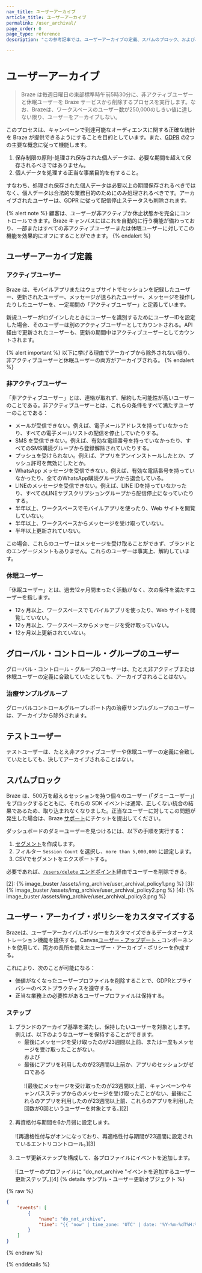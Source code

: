 ```yaml
---
nav_title: ユーザーアーカイブ
article_title: ユーザーアーカイブ
permalink: /user_archival/
page_order: 0
page_type: reference
description: "この参考記事では、ユーザーアーカイブの定義、スパムのブロック、およびユーザーアーカイブポリシーのカスタマイズ方法について説明する。"

---
```

# ユーザーアーカイブ

> Braze は毎週日曜日の東部標準時午前5時30分に、非アクティブユーザーと休眠ユーザーを Braze サービスから削除するプロセスを実行します。なお、Brazeは、ワークスペースのユーザー数が250,000のしきい値に達しない限り、ユーザーをアーカイブしない。 

このプロセスは、キャンペーンで到達可能なオーディエンスに関する正確な統計を Braze が提供できるようにすることを目的としています。また、[GDPR][1] の2つの主要な概念に従って機能します。

1. 保存制限の原則-処理され保存された個人データは、必要な期間を超えて保存されるべきではありません。
2. 個人データを処理する正当な事業目的を有すること。

すなわち、処理され保存された個人データは必要以上の期間保存されるべきではなく、個人データは合法的な業務目的のためにのみ処理されるべきです。アーカイブされたユーザーは、GDPR に従って配信停止ステータスも削除されます。

{% alert note %} 顧客は、ユーザーが非アクティブか休止状態かを完全にコントロールできます。Braze キャンバスにはこれを自動的に行う機能が備わっており、一部またはすべての非アクティブユーザーまたは休眠ユーザーに対してこの機能を効果的にオフにすることができます。 {% endalert %}

## ユーザーアーカイブ定義

### アクティブユーザー

Braze は、モバイルアプリまたはウェブサイトでセッションを記録したユーザー、更新されたユーザー、メッセージが送られたユーザー、メッセージを操作したりしたユーザーを、一定期間の「アクティブユーザー」と定義しています。

新規ユーザーがログインしたときにユーザーを識別するためにユーザーIDを設定した場合、そのユーザーは別のアクティブユーザーとしてカウントされる。API 経由で更新されたユーザーも、更新の期間中はアクティブユーザーとしてカウントされます。

{% alert important %}
以下に挙げる理由でアーカイブから除外されない限り、非アクティブユーザーと休眠ユーザーの両方がアーカイブされる。
{% endalert %}

### 非アクティブユーザー

「非アクティブユーザー」とは、連絡が取れず、解約した可能性が高いユーザーのことである。非アクティブユーザーとは、これらの条件をすべて満たすユーザーのことである：

- メールが受信できない。例えば、電子メールアドレスを持っていなかったり、すべての電子メールリストの配信を停止していたりする。
- SMS を受信できない。例えば、有効な電話番号を持っていなかったり、すべてのSMS購読グループから登録解除されていたりする。
- プッシュを受けられない。例えば、アプリをアンインストールしたとか、プッシュ許可を無効にしたとか。
- WhatsApp メッセージを受信できない。例えば、有効な電話番号を持っていなかったり、全てのWhatsApp購読グループから退会している。
- LINEのメッセージを受信できない。例えば、LINE IDを持っていなかったり、すべてのLINEサブスクリプショングループから配信停止になっていたりする。
- 半年以上、ワークスペースでモバイルアプリを使ったり、Web サイトを閲覧していない。
- 半年以上、ワークスペースからメッセージを受け取っていない。
- 半年以上更新されていない。

この場合、これらのユーザーはメッセージを受け取ることができず、ブランドとのエンゲージメントもありません。これらのユーザーは事実上、解約しています。

### 休眠ユーザー

「休眠ユーザー」とは、過去12ヶ月間まったく活動がなく、次の条件を満たすユーザーを指します。

- 12ヶ月以上、ワークスペースでモバイルアプリを使ったり、Web サイトを閲覧していない。
- 12ヶ月以上、ワークスペースからメッセージを受け取っていない。
- 12ヶ月以上更新されていない。

## グローバル・コントロール・グループのユーザー

グローバル・コントロール・グループのユーザーは、たとえ非アクティブまたは休眠ユーザーの定義に合致していたとしても、アーカイブされることはない。 

### 治療サンプルグループ

グローバルコントロールグループレポート内の治療サンプルグループのユーザーは、アーカイブから除外されます。

## テストユーザー

テストユーザーは、たとえ非アクティブユーザーや休眠ユーザーの定義に合致していたとしても、決してアーカイブされることはない。

## スパムブロック

Braze は、500万を超えるセッションを持つ個々のユーザー (「ダミーユーザー」) をブロックするとともに、それらの SDK イベントは通常、正しくない統合の結果であるため、取り込まれなくなりました。正当なユーザーに対してこの問題が発生した場合は、Braze [サポート]({{site.baseurl}}/braze_support/)にチケットを提出してください。

ダッシュボードのダミーユーザーを見つけるには、以下の手順を実行する：

1. [セグメント]({{site.baseurl}}/user_guide/engagement_tools/segments/creating_a_segment/)を作成します。
2. フィルター `Session Count` を選択し、`more than 5,000,000` に設定します。
3. CSVでセグメントをエクスポートする。

必要であれば、[`/users/delete` エンドポイント]({{site.baseurl}}/api/endpoints/user_data/post_user_delete/)経由でユーザーを削除できる。

[1]: {{site.baseurl}}/dp-technical-assistance/#the-right-to-erasure
[2]: {% image_buster /assets/img_archive/user_archival_policy1.png %}
[3]: {% image_buster /assets/img_archive/user_archival_policy2.png %}
[4]: {% image_buster /assets/img_archive/user_archival_policy3.png %}

## ユーザー・アーカイブ・ポリシーをカスタマイズする

Brazeは、ユーザーアーカイバルポリシーをカスタマイズできるデータオーケストレーション機能を提供する。Canvas[ユーザー・アップデート・]({{site.baseurl}}/user_update/)コンポーネントを使用して、両方の長所を備えたユーザー・アーカイブ・ポリシーを作成する。

これにより、次のことが可能になる：

- 価値がなくなったユーザープロファイルを削除することで、GDPRとプライバシーのベストプラクティスを遵守する。
- 正当な業務上の必要性があるユーザープロファイルは保持する。

### ステップ

1. ブランドのアーカイブ基準を満たし、保持したいユーザーを対象とします。例えば、以下のようなユーザーを保持することができます。
    - 最後にメッセージを受け取ったのが23週間以上前、または一度もメッセージを受け取ったことがない。<br>および<br>
    - 最後にアプリを利用したのが23週間以上前か、アプリのセッションがゼロである<br><br>
      ![最後にメッセージを受け取ったのが23週間以上前、キャンペーンやキャンバスステップからのメッセージを受け取ったことがない、最後にこれらのアプリを利用したのが23週間以上前、これらのアプリを利用した回数が0回というユーザーを対象とする。][2]<br><br>
2. 再資格付与期間を6か月弱に設定します。<br><br>
      ![再適格性付与がオンになっており、再適格性付与期間が23週間に設定されているエントリコントロール。][3]<br><br>
3. ユーザ更新ステップを構成して、各プロファイルにイベントを追加します。<br><br>
      ![ユーザーのプロファイルに "do_not_archive "イベントを追加するユーザー更新ステップ。][4]
{% details サンプル・ユーザー更新オブジェクト %}

{% raw %}
```json
{
    "events": [
        {
            "name": "do_not_archive",
            "time": "{{ 'now' | time_zone: 'UTC' | date: '%Y-%m-%dT%H:%M:%SZ' }}"
        }
    ]
}
```
{% endraw %}

{% enddetails %}
